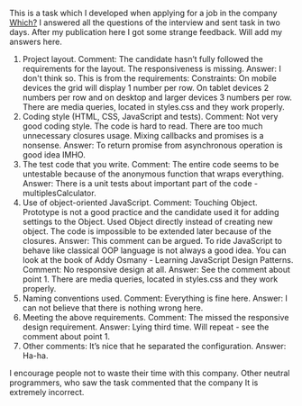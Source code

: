 This is a task which I developed when applying for a job in the company 
[Which?](http://www.which.co.uk/) I answered all the questions of the interview and sent task in two days. 
After my publication here I got some strange feedback. Will add my answers here. 

1. Project layout.
Comment: The candidate hasn’t fully followed the requirements for the layout. The responsiveness is missing.
Answer: I don't think so. 
This is from the requirements: Constraints: On mobile devices the grid will display 1 number per row. On tablet devices 2 
numbers per row and on desktop and larger devices 3 numbers per row.
There are media queries, located in styles.css and they work properly.
2. Coding style (HTML, CSS, JavaScript and tests).
Comment: Not very good coding style. The code is hard to read.
There are too much unnecessary closures usage. Mixing callbacks and promises is a nonsense.
Answer: To return promise from asynchronous operation is good idea IMHO.
3. The test code that you write.
Comment: The entire code seems to be untestable because of the anonymous function that wraps everything.
Answer: There is a unit tests about important part of the code - multiplesCalculator.
4. Use of object-oriented JavaScript.
Comment: Touching Object. Prototype is not a good practice and the candidate used it for adding settings to the Object.
Used Object directly instead of creating new object. The code is impossible to be extended later because of the closures.
Answer: This comment can be argued. To ride JavaScript to behave like classical OOP language is not always a good idea. 
You can look at the book of Addy Osmany - Learning JavaScript Design Patterns.
Comment: No responsive design at all.
Answer: See the comment about point 1. There are media queries, located in styles.css and they work properly.
6. Naming conventions used.
Comment: Everything is fine here.
Answer: I can not believe that there is nothing wrong here.
7. Meeting the above requirements.
Comment: The missed the responsive design requirement.
Answer: Lying third time. Will repeat - see the comment about point 1.
8. Other comments: It’s nice that he separated the configuration.
Answer: Ha-ha.

I encourage people not to waste their time with this company. Other neutral programmers, who saw the task commented that the company
It is extremely incorrect.
